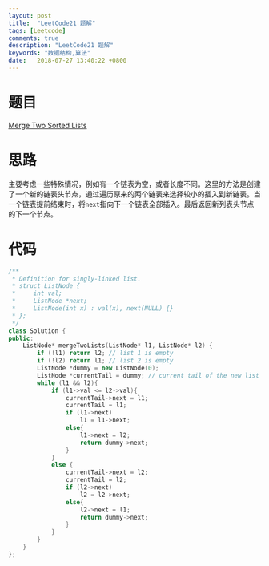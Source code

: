 ```yaml
---
layout: post
title:  "LeetCode21 题解"
tags: [Leetcode]
comments: true
description: "LeetCode21 题解"
keywords: "数据结构,算法"
date:   2018-07-27 13:40:22 +0800
---
```



# 题目 

[Merge Two Sorted Lists](https://leetcode.com/problems/merge-two-sorted-lists/description/)


# 思路

主要考虑一些特殊情况，例如有一个链表为空，或者长度不同。这里的方法是创建了一个新的链表头节点，通过遍历原来的两个链表来选择较小的插入到新链表。当一个链表提前结束时，将```next```指向下一个链表全部插入。最后返回新列表头节点的下一个节点。
<!--more-->
# 代码


```c++
/**
 * Definition for singly-linked list.
 * struct ListNode {
 *     int val;
 *     ListNode *next;
 *     ListNode(int x) : val(x), next(NULL) {}
 * };
 */
class Solution {
public:
    ListNode* mergeTwoLists(ListNode* l1, ListNode* l2) {
        if (!l1) return l2; // list 1 is empty
        if (!l2) return l1; // list 2 is empty
        ListNode *dummy = new ListNode(0);
        ListNode *currentTail = dummy; // current tail of the new list
        while (l1 && l2){
            if (l1->val <= l2->val){
                currentTail->next = l1;
                currentTail = l1;
                if (l1->next)
                    l1 = l1->next;
                else{
                    l1->next = l2;
                    return dummy->next;
                }
            }
            else {
                currentTail->next = l2;
                currentTail = l2;
                if (l2->next)
                    l2 = l2->next;
                else{
                    l2->next = l1;
                    return dummy->next;
                }
            }
        }
    }
};


```